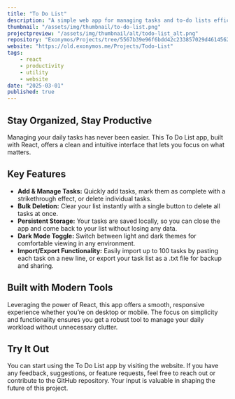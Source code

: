 ```yaml
---
title: "To Do List"
description: "A simple web app for managing tasks and to-do lists efficiently."
thumbnail: "/assets/img/thumbnail/to-do-list.png"
projectpreview: "/assets/img/thumbnail/alt/todo-list_alt.png"
repository: "Exonymos/Projects/tree/5567b39e96f6bdd42c233857029d461456219bf2/Todo-List"
website: "https://old.exonymos.me/Projects/Todo-List"
tags:
    - react
    - productivity
    - utility
    - website
date: "2025-03-01"
published: true
---
```


## Stay Organized, Stay Productive

Managing your daily tasks has never been easier. This To Do List app, built with React, offers a clean and intuitive interface that lets you focus on what matters.

## Key Features

- **Add & Manage Tasks:** Quickly add tasks, mark them as complete with a strikethrough effect, or delete individual tasks.
- **Bulk Deletion:** Clear your list instantly with a single button to delete all tasks at once.
- **Persistent Storage:** Your tasks are saved locally, so you can close the app and come back to your list without losing any data.
- **Dark Mode Toggle:** Switch between light and dark themes for comfortable viewing in any environment.
- **Import/Export Functionality:** Easily import up to 100 tasks by pasting each task on a new line, or export your task list as a .txt file for backup and sharing.

## Built with Modern Tools

Leveraging the power of React, this app offers a smooth, responsive experience whether you’re on desktop or mobile. The focus on simplicity and functionality ensures you get a robust tool to manage your daily workload without unnecessary clutter.

## Try It Out

You can start using the To Do List app by visiting the website. If you have any feedback, suggestions, or feature requests, feel free to reach out or contribute to the GitHub repository. Your input is valuable in shaping the future of this project.